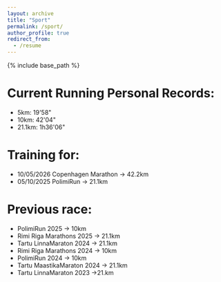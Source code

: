 ```yaml
---
layout: archive
title: "Sport"
permalink: /sport/
author_profile: true
redirect_from:
  - /resume
---
```


{% include base_path %}

Current Running Personal Records:
======
* 5km: 19'58"
* 10km: 42'04"
* 21.1km: 1h36'06"

Training for:
======
* 10/05/2026 Copenhagen Marathon -> 42.2km
* 05/10/2025 PolimiRun -> 21.1km

Previous race:
=====
* PolimiRun 2025 -> 10km
* Rimi Riga Marathons 2025 -> 21.1km
* Tartu LinnaMaraton 2024 -> 21.1km
* Rimi Riga Marathons 2024 -> 10km
* PolimiRun 2024 -> 10km
* Tartu MaastikaMaraton 2024 -> 21.1km
* Tartu LinnaMaraton 2023 ->21.km